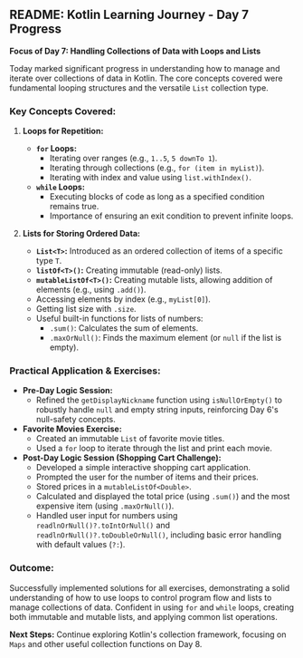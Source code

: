## README: Kotlin Learning Journey - Day 7 Progress

**Focus of Day 7: Handling Collections of Data with Loops and Lists**

Today marked significant progress in understanding how to manage and iterate over collections of
data in Kotlin. The core concepts covered were fundamental looping structures and the versatile `List` collection type.

### Key Concepts Covered:

1.  **Loops for Repetition:**
    *   **`for` Loops:**
        *   Iterating over ranges (e.g., `1..5`, `5 downTo 1`).
        *   Iterating through collections (e.g., `for (item in myList)`).
        *   Iterating with index and value using `list.withIndex()`.
    *   **`while` Loops:**
        *   Executing blocks of code as long as a specified condition remains true.
        *   Importance of ensuring an exit condition to prevent infinite loops.

2.  **Lists for Storing Ordered Data:**
    *   **`List<T>`:** Introduced as an ordered collection of items of a specific type `T`.
    *   **`listOf<T>()`:** Creating immutable (read-only) lists.
    *   **`mutableListOf<T>()`:** Creating mutable lists, allowing addition of elements (e.g., using `.add()`).
    *   Accessing elements by index (e.g.,
`myList[0]`).
    *   Getting list size with `.size`.
    *   Useful built-in functions for lists of numbers:
        *   `.sum()`: Calculates the sum of elements.
        *   `.maxOrNull()`: Finds the maximum element (or `null` if the list is empty).

### Practical Application & Exercises:

*   **Pre-Day Logic Session:**
    *   Refined the `getDisplayNickname` function using `isNullOrEmpty()` to robustly handle `null` and empty string inputs, reinforcing Day 6's null-safety concepts.
*   **Favorite Movies Exercise:**
    *   Created an immutable `List` of favorite movie titles.
    *   Used a `for` loop to iterate through the list and print each movie.
*   **Post-Day Logic Session (Shopping Cart Challenge):**
    *   Developed a simple interactive shopping cart application.
    *   Prompted the user for the number of items and their prices.
    *   Stored prices in a `mutableListOf<Double>`.
    *   Calculated and displayed the total price (using `.sum()`) and the most expensive item (using `.maxOrNull()`).
    *   Handled user input for numbers using `readlnOrNull()?.toIntOrNull()` and `readlnOrNull()?.toDoubleOrNull()`, including basic error handling with default values (`?:`).

### Outcome:

Successfully implemented solutions for all exercises, demonstrating a solid understanding of how to use loops to control program flow and lists to manage collections of data. Confident in using `for` and `while` loops, creating both immutable and mutable lists, and applying common list operations.

**Next Steps:** Continue exploring Kotlin's collection framework, focusing on `Maps` and other useful collection functions on Day 8.
